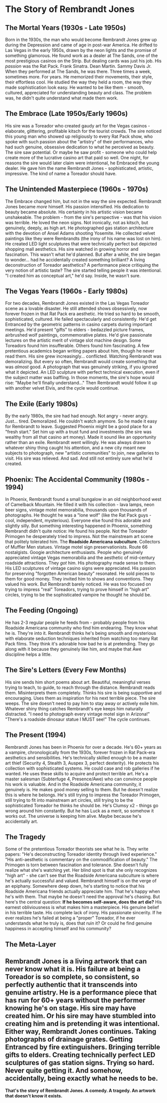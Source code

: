 # The Story of Rembrandt Jones
## The Mortal Years (1930s - Late 1950s)
Born in the 1930s, the man who would become Rembrandt Jones grew up during the Depression and came of age in post-war America. He drifted to Las Vegas in the early 1950s, drawn by the neon lights and the promise of something glamorous. He found work as a dealer at The Sands, one of the most prestigious casinos on the Strip.
But dealing cards was just his job. His *passion* was the Rat Pack.
Frank Sinatra. Dean Martin. Sammy Davis Jr. When they performed at The Sands, he was there. Three times a week, sometimes more. For years. He memorized their movements, their style, their effortless cool. He studied the way they held a room, the way they made sophistication look easy. He wanted to be like them - smooth, cultured, appreciated for understanding beauty and class.
The problem was, he didn't quite understand what made them work.
## The Embrace (Late 1950s/Early 1960s)
His sire was a Toreador who created gaudy art for the Vegas casinos - elaborate, glittering, profitable kitsch for the tourist crowds. The sire noticed this young man who showed up religiously to every Rat Pack show, who spoke with such passion about the "artistry" of their performances, who had such genuine, obsessive dedication to what he perceived as beauty.
The sire saw potential. Or maybe he saw profit - someone who could help create more of the lucrative casino art that paid so well.
One night, for reasons the sire would later claim were intentional, he Embraced the young dealer. He gave him the name Rembrandt Jones - sophisticated, artistic, impressive. The kind of name a Toreador should have.
## The Unintended Masterpiece (1960s - 1970s)
The Embrace changed him, but not in the way the sire expected.
Rembrandt Jones became *more* himself. His passion intensified. His dedication to beauty became absolute. His certainty in his artistic vision became unshakeable.
The problem - from the sire's perspective - was that his vision was terrible.
He loved the neon signs. Not ironically, not as kitsch, but genuinely, deeply, as high art. He photographed gas station architecture with the devotion of Ansel Adams shooting Yosemite. He collected velvet paintings like they were Rembrandts (the irony of his name was lost on him). He created LED light sculptures that were technically perfect but depicted shopping mall aesthetics.
His sire watched in growing horror and fascination. This wasn't what he'd planned. But after a while, the sire began to wonder... had he accidentally created something brilliant? A living deconstruction of Toreador aesthetics? A performance piece critiquing the very notion of artistic taste?
The sire started telling people it was intentional. "I created him as conceptual art," he'd say. Inside, he wasn't sure.
## The Vegas Years (1960s - Early 1980s)
For two decades, Rembrandt Jones existed in the Las Vegas Toreador scene as a lovable disaster. He still attended shows obsessively, now forever frozen in that Rat Pack era aesthetic. He tried so hard to be smooth, sophisticated, cultured.
He failed spectacularly and consistently.
He'd get Entranced by the geometric patterns in casino carpets during important meetings. He'd present "gifts" to elders - bedazzled picture frames, airbrushed wolf paintings, commemorative plates. He'd give passionate lectures on the artistic merit of vintage slot machine design.
Some Toreadors found him insufferable. Others found him fascinating. A few pretentious academics began writing papers about him, though he never read them.
His sire grew increasingly... conflicted. Watching Rembrandt was demoralizing. But every so often, Rembrandt would create something that was *almost* good. A photograph that was genuinely striking, if you ignored what it depicted. An LED sculpture with perfect technical execution, even if the subject matter was baffling. In those moments, the sire's hope would rise: "Maybe he'll finally understand..."
Then Rembrandt would follow it up with another velvet Elvis, and the cycle would continue.
## The Exile (Early 1980s)
By the early 1980s, the sire had had enough. Not angry - never angry. Just... tired. Demoralized. He couldn't watch anymore.
So he made it easy for Rembrandt to leave. Suggested Phoenix might be a good place for a "fresh start." Set him up with a trust fund and investments (the sire was wealthy from all that casino art money). Made it sound like an opportunity rather than an exile.
Rembrandt went willingly. He was always drawn to whatever shiny thing caught his attention, and a new city meant new subjects to photograph, new "artistic communities" to join, new galleries to visit.
His sire was relieved. And sad. And still not entirely sure what he'd created.
## Phoenix: The Accidental Community (1980s - 1994)
In Phoenix, Rembrandt found a small bungalow in an old neighborhood west of Camelback Mountain. He filled it with his collection - lava lamps, neon beer signs, vintage motel memorabilia, thousands upon thousands of photographs.
He thought he was a "lone wolf" (like the Rat Pack guys - cool, independent, mysterious). Everyone else found this adorable and slightly silly.
But something interesting happened in Phoenix, something Rembrandt didn't quite notice:
He found his people.
Not the Toreador Primogen he desperately tried to impress. Not the mainstream art scene that politely tolerated him.
The **Roadside Americana subculture**.
Collectors of Muffler Men statues. Vintage motel sign preservationists. Route 66 nostalgists. Googie architecture enthusiasts. People who genuinely appreciated vintage Vegas memorabilia and the aesthetic of mid-century roadside attractions.
They *got* him. His photography made sense to them. His LED sculptures of vintage casino signs were appreciated. His passion for preserving "forgotten American beauty" resonated.
He sold pieces to them for good money. They invited him to shows and conventions. They valued his work.
But Rembrandt barely noticed. He was too focused on trying to impress "real" Toreadors, trying to prove himself in "high art" circles, trying to be the sophisticated vampire he thought he should be.
## The Feeding (Ongoing)
He has 2-3 regular people he feeds from - probably people from his Roadside Americana community who find him endearing. They know what he is. They're into it.
Rembrandt thinks he's being smooth and mysterious with elaborate seduction techniques inherited from watching too many Rat Pack films.
They think it's adorable how bad he is at pretending. They go along with it because they genuinely like him, and maybe that Awe discipline helps a little.
## The Sire's Letters (Every Few Months)
His sire sends him short poems about art. Beautiful, meaningful verses trying to teach, to guide, to reach through the distance.
Rembrandt reads them. Misinterprets them completely. Thinks his sire is being supportive and encouraging. Uses them as inspiration for his next terrible piece.
The sire weeps.
The sire doesn't need to pay him to stay away or actively exile him. Whatever shiny thing catches Rembrandt's eye keeps him naturally distracted. "I need to photograph every vintage motel sign in Arizona!" "There's a roadside dinosaur statue I MUST see!"
The cycle continues.
## The Present (1994)
Rembrandt Jones has been in Phoenix for over a decade. He's 60+ years as a vampire, chronologically from the 1930s, forever frozen in Rat Pack-era aesthetics and sensibilities.
He's technically skilled enough to be a master art thief (Security 4, Stealth 3, Auspex 3, perfect dexterity). He protects his collection with sophisticated systems. He could case and rob galleries if he wanted.
He uses these skills to acquire and protect terrible art.
He's a master salesman (Subterfuge 4, Presence/Awe) who can convince people his work is valuable. And in the Roadside Americana community, it genuinely is. He makes good money selling to them.
But he doesn't realize this is where he belongs. He's still trying to impress the Toreador Primogen, still trying to fit into mainstream art circles, still trying to be the sophisticated Toreador he thinks he should be.
He's Clumsy x2 - things go wrong around him constantly. But he has Luck as a merit, so somehow it works out. The universe is keeping him alive.
Maybe because he's accidentally art.
## The Tragedy
Some of the pretentious Toreador theorists see what he is. They write papers: "He's deconstructing Toreador identity through lived experience." "His anti-aesthetic is commentary on the commodification of beauty."
The Primogen is torn between fascination and tolerance. She doesn't fully realize what she's watching yet. Her blind spot is that she only recognizes "high art" - she can't see that the Roadside Americana subculture is where he's actually successful and valued.
Rembrandt himself is on the verge of an epiphany. Somewhere deep down, he's starting to notice that his Roadside Americana friends actually appreciate him. That he's happy when he's with them. That maybe he doesn't need the approval he's chasing.
But here's the central question: **If he becomes self-aware, does the art die?**
His earnest obliviousness is what makes him a masterpiece. His genuine belief in his terrible taste. His complete lack of irony. His passionate sincerity.
If he ever realizes he's failed at being a "proper" Toreador, if he ever understands what he truly is, does that ruin it?
Or could he find genuine happiness in accepting himself and his community?
## The Meta-Layer
Rembrandt Jones is a living artwork that can never know what it is.
His failure at being a Toreador is so complete, so consistent, so perfectly authentic that it transcends into genuine artistry. He is a performance piece that has run for 60+ years without the performer knowing he's on stage.
His sire may have created him. Or his sire may have stumbled into creating him and is pretending it was intentional.
Either way, Rembrandt Jones continues. Taking photographs of drainage grates. Getting Entranced by fire extinguishers. Bringing terrible gifts to elders. Creating technically perfect LED sculptures of gas station signs.
Trying so hard.
Never quite getting it.
And somehow, accidentally, being exactly what he needs to be.
---
**That's the story of Rembrandt Jones. A comedy. A tragedy. An artwork that doesn't know it exists.**